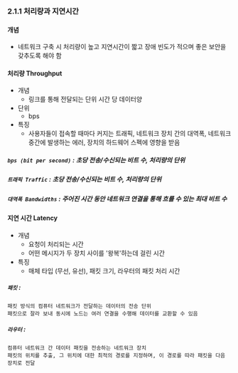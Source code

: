### 2.1.1 처리량과 지연시간
#### 개념
- 네트워크 구축 시 처리량이 높고 지연시간이 짧고 장애 빈도가 적으며 좋은 보안을 갖추도록 해야 함

#### 처리량 Throughput
- 개념
  - 링크를 통해 전달되는 단위 시간 당 데이터양
- 단위
  - bps
- 특징
  - 사용자들이 접속할 때마다 커지는 트래픽, 네트워크 장치 간의 대역폭, 네트워크 중간에 발생하는 에러, 장치의 하드웨어 스펙에 영향을 받음

##### `bps (bit per second)` : 초당 전송/수신되는 비트 수, 처리량의 단위

##### `트래픽 Traffic` : 초당 전송/수신되는 비트 수, 처리량의 단위

##### `대역폭 Bandwidths` : 주어진 시간 동안 네트워크 연결을 통해 흐를 수 있는 최대 비트 수

#### 지연 시간 Latency
- 개념
  - 요청이 처리되는 시간
  - 어떤 메시지가 두 장치 사이를 '왕복'하는데 걸린 시간
- 특징
  - 매체 타입 (무선, 유선), 패킷 크기, 라우터의 패킷 처리 시간

##### `패킷` : 
	패킷 방식의 컴퓨터 네트워크가 전달하는 데이터의 전송 단위
	패킷으로 잘라 보내 동시에 노드는 여러 연결을 수행해 데이터를 교환할 수 있음

##### `라우터` : 
	컴퓨터 네트워크 간 데이터 패킷을 전송하는 네트워크 장치
	패킷의 위치를 추출, 그 위치에 대한 최적의 경로를 지정하며, 이 경로를 따라 패킷을 다음 장치로 전달 